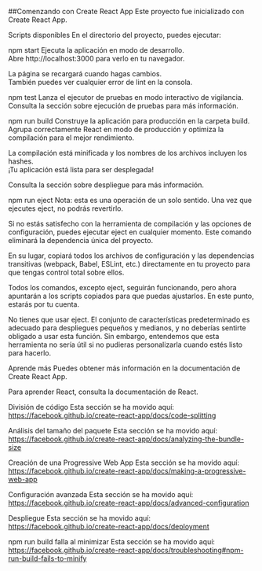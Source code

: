 ##Comenzando con Create React App
Este proyecto fue inicializado con Create React App.

Scripts disponibles
En el directorio del proyecto, puedes ejecutar:

npm start
Ejecuta la aplicación en modo de desarrollo.\
Abre http://localhost:3000 para verlo en tu navegador.

La página se recargará cuando hagas cambios.\
También puedes ver cualquier error de lint en la consola.

npm test
Lanza el ejecutor de pruebas en modo interactivo de vigilancia.\
Consulta la sección sobre ejecución de pruebas para más información.

npm run build
Construye la aplicación para producción en la carpeta build.\
Agrupa correctamente React en modo de producción y optimiza la compilación para el mejor rendimiento.

La compilación está minificada y los nombres de los archivos incluyen los hashes.\
¡Tu aplicación está lista para ser desplegada!

Consulta la sección sobre despliegue para más información.

npm run eject
Nota: esta es una operación de un solo sentido. Una vez que ejecutes eject, no podrás revertirlo.

Si no estás satisfecho con la herramienta de compilación y las opciones de configuración, puedes ejecutar eject en cualquier momento. Este comando eliminará la dependencia única del proyecto.

En su lugar, copiará todos los archivos de configuración y las dependencias transitivas (webpack, Babel, ESLint, etc.) directamente en tu proyecto para que tengas control total sobre ellos.

Todos los comandos, excepto eject, seguirán funcionando, pero ahora apuntarán a los scripts copiados para que puedas ajustarlos. En este punto, estarás por tu cuenta.

No tienes que usar eject. El conjunto de características predeterminado es adecuado para despliegues pequeños y medianos, y no deberías sentirte obligado a usar esta función. Sin embargo, entendemos que esta herramienta no sería útil si no pudieras personalizarla cuando estés listo para hacerlo.

Aprende más
Puedes obtener más información en la documentación de Create React App.

Para aprender React, consulta la documentación de React.

División de código
Esta sección se ha movido aquí: https://facebook.github.io/create-react-app/docs/code-splitting

Análisis del tamaño del paquete
Esta sección se ha movido aquí: https://facebook.github.io/create-react-app/docs/analyzing-the-bundle-size

Creación de una Progressive Web App
Esta sección se ha movido aquí: https://facebook.github.io/create-react-app/docs/making-a-progressive-web-app

Configuración avanzada
Esta sección se ha movido aquí: https://facebook.github.io/create-react-app/docs/advanced-configuration

Despliegue
Esta sección se ha movido aquí: https://facebook.github.io/create-react-app/docs/deployment

npm run build falla al minimizar
Esta sección se ha movido aquí: https://facebook.github.io/create-react-app/docs/troubleshooting#npm-run-build-fails-to-minify
